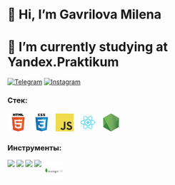 # 👋 Hi, I’m Gavrilova Milena

# 🌱 I’m currently studying at Yandex.Praktikum

[<img alt="Telegram" src="https://img.shields.io/badge/@mlngvr-2CA5E0?style=for-the-badge&logo=telegram&logoColor=white"/>](https://t.me/mlngvr)
[<img alt="Instagram" src="https://img.shields.io/badge/mlngvr-%23E4405F.svg?&style=for-the-badge&logo=Instagram&logoColor=white"/>](https://www.instagram.com/mlngvr)

### Стек:
<p align="left">
<img src="https://raw.githubusercontent.com/github/explore/80688e429a7d4ef2fca1e82350fe8e3517d3494d/topics/html/html.png" height="40" style="vertical-align:top; margin:4px">
<img src="https://raw.githubusercontent.com/github/explore/80688e429a7d4ef2fca1e82350fe8e3517d3494d/topics/css/css.png" height="40" style="vertical-align:top; margin:4px">
<img src="https://raw.githubusercontent.com/github/explore/80688e429a7d4ef2fca1e82350fe8e3517d3494d/topics/javascript/javascript.png" height="40" style="vertical-align:top; margin:4px">
<img src="https://raw.githubusercontent.com/github/explore/80688e429a7d4ef2fca1e82350fe8e3517d3494d/topics/react/react.png" height="40" style="vertical-align:top; margin:4px">
<img src="https://raw.githubusercontent.com/github/explore/80688e429a7d4ef2fca1e82350fe8e3517d3494d/topics/nodejs/nodejs.png" height="40" style="vertical-align:top; margin:4px">
</p>

### Инструменты:
<p align="left">
<img src="https://img.shields.io/badge/VisualStudioCode-0078d7.svg?&style=for-the-badge&logo=visual-studio-code&logoColor=white"/>
<img src="https://img.shields.io/badge/figma-%23F24E1E.svg?&style=for-the-badge&logo=figma&logoColor=white"/>
<img src="https://img.shields.io/badge/git-%23F05033.svg?&style=for-the-badge&logo=git&logoColor=white"/>
<img src="https://img.shields.io/badge/Postman-FF6C37?style=for-the-badge&logo=postman&logoColor=red" />
<img src="https://raw.githubusercontent.com/github/explore/80688e429a7d4ef2fca1e82350fe8e3517d3494d/topics/mongodb/mongodb.png" height="40" style="vertical-align:top; margin:4px">
</p>
<!---
GavrilovaMilena/GavrilovaMilena is a ✨ special ✨ repository because its `README.md` (this file) appears on your GitHub profile.
You can click the Preview link to take a look at your changes.
--->
